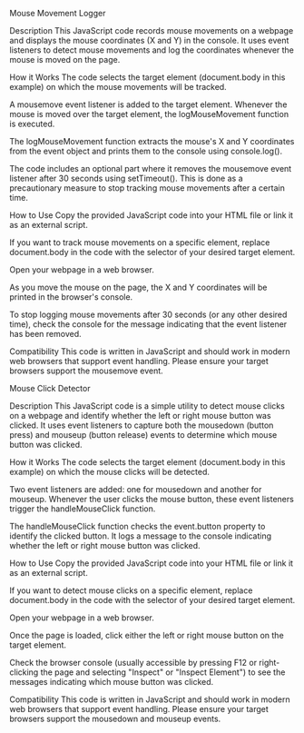 Mouse Movement Logger

Description
This JavaScript code records mouse movements on a webpage and displays the mouse coordinates (X and Y) in the console. It uses event listeners to detect mouse movements and log the coordinates whenever the mouse is moved on the page.

How it Works
The code selects the target element (document.body in this example) on which the mouse movements will be tracked.

A mousemove event listener is added to the target element. Whenever the mouse is moved over the target element, the logMouseMovement function is executed.

The logMouseMovement function extracts the mouse's X and Y coordinates from the event object and prints them to the console using console.log().

The code includes an optional part where it removes the mousemove event listener after 30 seconds using setTimeout(). This is done as a precautionary measure to stop tracking mouse movements after a certain time.

How to Use
Copy the provided JavaScript code into your HTML file or link it as an external script.

If you want to track mouse movements on a specific element, replace document.body in the code with the selector of your desired target element.

Open your webpage in a web browser.

As you move the mouse on the page, the X and Y coordinates will be printed in the browser's console.

To stop logging mouse movements after 30 seconds (or any other desired time), check the console for the message indicating that the event listener has been removed.

Compatibility
This code is written in JavaScript and should work in modern web browsers that support event handling. Please ensure your target browsers support the mousemove event.

Mouse Click Detector

Description
This JavaScript code is a simple utility to detect mouse clicks on a webpage and identify whether the left or right mouse button was clicked. It uses event listeners to capture both the mousedown (button press) and mouseup (button release) events to determine which mouse button was clicked.

How it Works
The code selects the target element (document.body in this example) on which the mouse clicks will be detected.

Two event listeners are added: one for mousedown and another for mouseup. Whenever the user clicks the mouse button, these event listeners trigger the handleMouseClick function.

The handleMouseClick function checks the event.button property to identify the clicked button. It logs a message to the console indicating whether the left or right mouse button was clicked.

How to Use
Copy the provided JavaScript code into your HTML file or link it as an external script.

If you want to detect mouse clicks on a specific element, replace document.body in the code with the selector of your desired target element.

Open your webpage in a web browser.

Once the page is loaded, click either the left or right mouse button on the target element.

Check the browser console (usually accessible by pressing F12 or right-clicking the page and selecting "Inspect" or "Inspect Element") to see the messages indicating which mouse button was clicked.

Compatibility
This code is written in JavaScript and should work in modern web browsers that support event handling. Please ensure your target browsers support the mousedown and mouseup events.
